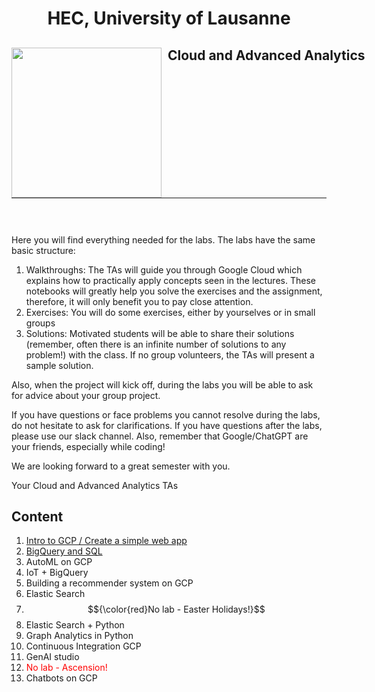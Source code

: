 <h1 align="center"> HEC, University of Lausanne </h1>
<div>
<td> 
<img src="https://upload.wikimedia.org/wikipedia/commons/thumb/2/2b/Logo_Universit%C3%A9_de_Lausanne.svg/2000px-Logo_Universit%C3%A9_de_Lausanne.svg.png" style="padding-right:10px;width:240px;float:left"/></td>
<h2 style="white-space: nowrap">Cloud and Advanced Analytics </h2></td>
<hr style="clear:both">
<p style="font-size:0.85em; margin:2px; text-align:justify">
<br>
<br>
</div>

Here you will find everything needed for the labs. The labs have the same basic structure:

1. Walkthroughs: The TAs will guide you through Google Cloud which explains how to practically apply concepts seen in the lectures. These notebooks will greatly help you solve the exercises and the assignment, therefore, it will only benefit you to pay close attention.
2. Exercises: You will do some exercises, either by yourselves or in small groups
3. Solutions: Motivated students will be able to share their solutions (remember, often there is an infinite number of solutions to any problem!) with the class. If no group volunteers, the TAs will present a sample solution.

Also, when the project will kick off, during the labs you will be able to ask for advice about your group project. 

If you have questions or face problems you cannot resolve during the labs, do not hesitate to ask for clarifications. If you have questions after the labs, please use our slack channel. Also, remember that Google/ChatGPT are your friends, especially while coding!

We are looking forward to a great semester with you.

Your Cloud and Advanced Analytics TAs

## Content

1. [Intro to GCP / Create a simple web app](/labs/week_1)
2. [BigQuery and SQL](/labs/week_2)
3. AutoML on GCP
4. IoT + BigQuery
5. Building a recommender system on GCP
6. Elastic Search
7. $${\color{red}No lab - Easter Holidays!}$$
8. Elastic Search + Python
9. Graph Analytics in Python
10. Continuous Integration GCP
11. GenAI studio
12. <span style='color: red;'>No lab - Ascension!</span>
13. Chatbots on GCP

